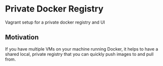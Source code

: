 # Private Docker Registry

Vagrant setup for a private docker registry and UI

## Motivation

If you have multiple VMs on your machine running Docker, it helps to have a shared local, private registry
that you can quickly push images to and pull from.

